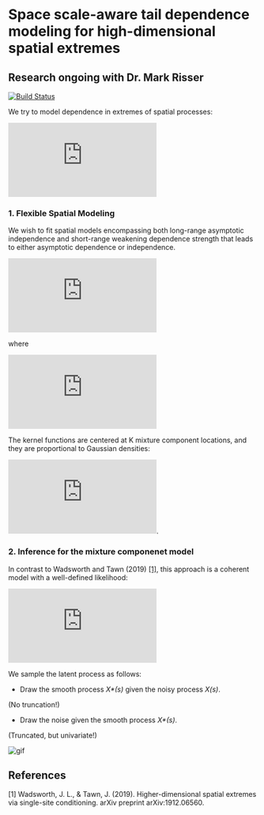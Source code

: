 # Space scale-aware tail dependence modeling for high-dimensional spatial extremes

## Research ongoing with Dr. Mark Risser

[![Build Status](https://github.com/likun-stat/nonstat_model/actions/workflows/python-package-conda.yml/badge.svg?branch=main)](https://github.com/likun-stat/nonstat_model/actions)


We try to model dependence in extremes of spatial processes: 

![equation](http://latex.codecogs.com/gif.latex?%5C%7BX%28s%29%3Bs%5Cin%5Cmathcal%7BS%7D%5Csubset%5Cmathbb%7BR%7D%5E2%5C%7D)

### 1.  Flexible Spatial Modeling
We wish to fit spatial models encompassing both long-range asymptotic independence and short-range weakening dependence strength that leads to either asymptotic dependence or independence.

![equation](https://latex.codecogs.com/gif.latex?X%5E*%28%5Cboldsymbol%7Bs%7D%29%3DR%28%5Cboldsymbol%7Bs%7D%29%5E%7B%5Cphi%28%5Cboldsymbol%7Bs%7D%29%7DW%28%5Cboldsymbol%7Bs%7D%29%2C)

where

![equation](https://latex.codecogs.com/gif.latex?R%28%5Cboldsymbol%7Bs%7D%29%3D%5Csum_%7Bk%3D1%7D%5EK%20w_k%28%5Cboldsymbol%7Bs%7D%29%20S_k%20%5Ctext%7B%20with%20%7DS_k%5Csim%20%5Ctext%7BStable%7D%28%5Calpha%2C1%2C%5Cgamma_k%2C%5Cdelta%29.)

The kernel functions are centered at K mixture component locations, and they are proportional to Gaussian densities:

![equation](https://latex.codecogs.com/gif.latex?w_k%28%5Cboldsymbol%7Bs%7D%29%5Cpropto%20%5Cexp%5Cleft%5C%7B-%5Cfrac%7B%7C%7C%5Cboldsymbol%7Bs%7D-%5Cboldsymbol%7Bb%7D_k%7C%7C%5E2%7D%7B2%5Clambda_w%7D%5Cright%5C%7D).

### 2. Inference for the mixture componenet model

In contrast to Wadsworth and Tawn (2019) [[1]](#1), this approach is a coherent model with a well-defined likelihood:

![equation](https://latex.codecogs.com/gif.latex?%5Cvarphi%5Cleft%28Y_t%28%5Cboldsymbol%7Bs%7D_i%29%7CX%5E*_t%28%5Cboldsymbol%7Bs%7D%29%2C%5Cboldsymbol%7B%5Ctheta%7D%28%5Cboldsymbol%7Bs%7D%29%2Cp%2C%5Cphi%28%5Cboldsymbol%7Bs%7D%29%2C%5Ctau%5E2%5Cright%29%3D%20%5Cleft%5C%7B%5Cbegin%7Bmatrix%7D%20%5CPhi%5Cleft%28%5Cfrac%7BF_%7BX%7C%5Cphi_i%2C%5Ctau%5E2%7D%5E%7B-1%7D%28p%29-X%5E*_t%28%5Cboldsymbol%7Bs%7D_i%29%7D%7B%5Ctau%7D%5Cright%29%26%20%5Ctext%7Bif%20%7D%20Y_t%28%5Cboldsymbol%7Bs%7D_i%29%5Cleq%20u_t%28%5Cboldsymbol%7Bs%7D_i%29%2C%5C%5C%20%5Cphi%5Cleft%28F_X%5E%7B-1%7D%5Ccirc%20F_Y%28Y_t%28%5Cboldsymbol%7Bs%7D_i%29%29%5Crvert%20X%5E*_t%28%5Cboldsymbol%7Bs%7D_i%29%2C%5Ctau%5E2%5Cright%29%5Cfrac%7Bf_Y%28Y_t%28%5Cboldsymbol%7Bs%7D_i%29%29%7D%7Bf_X%5Cleft%28F_X%5E%7B-1%7D%5Ccirc%20F_Y%28Y_t%28%5Cboldsymbol%7Bs%7D_i%29%29%5Cright%29%7D%26%20%5Ctext%7Bif%20%7D%20Y_t%28%5Cboldsymbol%7Bs%7D_i%29%3E%20u_t%28%5Cboldsymbol%7Bs%7D_i%29.%20%5Cend%7Bmatrix%7D%5Cright.)

We sample the latent process as follows:

- Draw the smooth process _X*(s)_ given the noisy process _X(s)_.

(No truncation!)

- Draw the noise given the smooth process _X*(s)_.

(Truncated, but univariate!)

![gif](www/anime.gif)



## References
<a id="1">[1]</a> 
Wadsworth, J. L., & Tawn, J. (2019).
Higher-dimensional spatial extremes via single-site conditioning. 
arXiv preprint arXiv:1912.06560.
